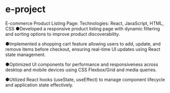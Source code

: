 # e-project
E-commerce Product Listing Page: 
 Technologies: React, JavaScript, HTML, CSS
●Developed a responsive product listing page with dynamic filtering and sorting options to improve product discoverability.

●Implemented a shopping cart feature allowing users to add, update, and remove items before checkout, ensuring real-time UI updates using React state management.

●Optimized UI components for performance and responsiveness across desktop and mobile devices using CSS Flexbox/Grid and media queries.

●Utilized React hooks (useState, useEffect) to manage component lifecycle and application state effectively.
